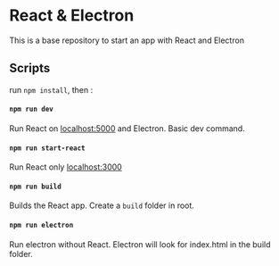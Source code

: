 # React & Electron

This is a base repository to start an app with React and Electron

## Scripts

run `npm install`, then :


#### `npm run dev`

Run React on [localhost:5000](http://localhost:3000/) and Electron. Basic dev command.

#### `npm run start-react`

Run React only [localhost:3000](http://localhost:3000/)

#### `npm run build`

Builds the React app.
Create a `build` folder in root.

#### `npm run electron`

Run electron without React. Electron will look for index.html in the build folder.

